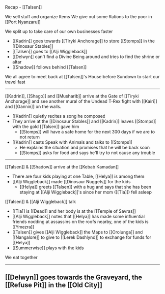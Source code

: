 Recap - [[Talsen]]

We sell stuff and organize Items
We give out some Rations to the poor in [[Port Nyanzaru]]

We split up to take care of our own businesses faster
- [[Kadrin]] goes towards [[Tiryki Anchorage]] to store [[Stomps]] in the [[Dinosaur Stables]]
- [[Talsen]] goes to [[Alji Wiggleback]]
- [[Delwyn]] can't find a Divine Being around and tries to find the shrine or altar
- [[Shadow]] follows behind [[Talsen]]

We all agree to meet back at [[Talsen]]'s House before Sundown to start our travel fast

---
[[Kadrin]], [[Shago]] and [[Musharib]] arrive at the Gate of [[Tiryki Anchorage]] and see another mural of the Undead T-Rex fight with [[Kairi]] and [[Gannin]] on the walls.
- [[Kadrin]] quietly recites a song he composed
- They arrive at the [[Dinosaur Stables]] and [[Kadrin]] leaves [[Stomps]] with the gold [[Talsen]] gave him
	- [[Stomps]] will have a safe home for the next 300 days if we are to not return
- [[Kadrin]] casts Speak with Animals and talks to [[Stomps]]
	- He explains the situation and promises that he will be back soon
	- [[Stomps]] asks for food and says he'll try to not cause any trouble
---
[[Talsen]] & [[Shadow]] arrive at the [[Kebab Kamadan]]
- There are four kids playing at one Table, [[Helya]] is among them
- [[Alji Wiggleback]] made [[Dinosaur Nuggets]] for the kids
	- [[Helya]] greets [[Talsen]] with a hug and says that she has been staying at [[Alji Wiggleback]]'s since her mom ([[Tia]]) fell asleep

[[Talsen]] & [[Alji Wiggleback]] talk
- [[Tia]] is [[Dead]] and her body is at the [[Temple of Savras]]
- [[Alji Wiggleback]] notes that [[Helya]] has made some influential friends nodding at assassins on the roofs nearby, one of the kids is [[Ymezra]]
- [[Talsen]] gives [[Alji Wiggleback]] the Maps to [[Orolunga]] and [[Nangalore]] to give to [[Lerek Dashlynd]] to exchange for funds for [[Helya]]
- [[Summerwise]] plays with the kids

We eat together

---
[[Delwyn]] goes towards the Graveyard, the [[Refuse Pit]] in the [[Old City]]
- 